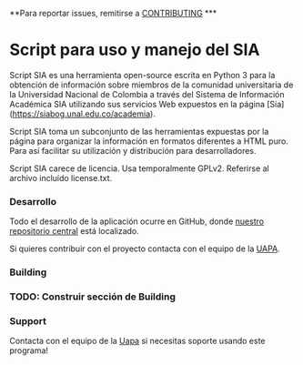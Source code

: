 **Para reportar issues, remitirse a [CONTRIBUTING](https://github.com/uapateam/script_sia/issues) ***

Script para uso y manejo del SIA
==============

Script SIA es una herramienta open-source escrita en Python 3 para la obtención de información sobre miembros de la comunidad universitaria de la Universidad Nacional de Colombia a través del Sistema de Información Académica SIA utilizando sus servicios Web expuestos en la página [Sia] (https://siabog.unal.edu.co/academia).

Script SIA toma un subconjunto de las herramientas expuestas por la página para organizar la información en formatos diferentes a HTML puro. Para así facilitar su utilización y distribución para desarrolladores. 

Script SIA carece de licencia. Usa temporalmente GPLv2. Referirse al archivo incluído license.txt.

### Desarrollo

Todo el desarrollo de la aplicación ocurre en GitHub, donde [nuestro repositorio central](https://github.com/uapateam/script_sia) está localizado.

Si quieres contribuir con el proyecto contacta con el equipo de la [UAPA](https://www.ingenieria.bogota.unal.edu.co/dependencias/vicedecanatura-academica/autoevaluaci%C3%B3n-y-acreditaci%C3%B3n.html).

### Building

### TODO: Construir sección de Building


### Support

Contacta con el equipo de la [Uapa](https://www.ingenieria.bogota.unal.edu.co/dependencias/vicedecanatura-academica/autoevaluaci%C3%B3n-y-acreditaci%C3%B3n.html) si necesitas soporte usando este programa!